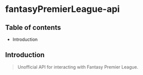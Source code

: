 # fantasyPremierLeague-api

## Table of contents

* Introduction

## Introduction

> Unofficial API for interacting with Fantasy Premier League.